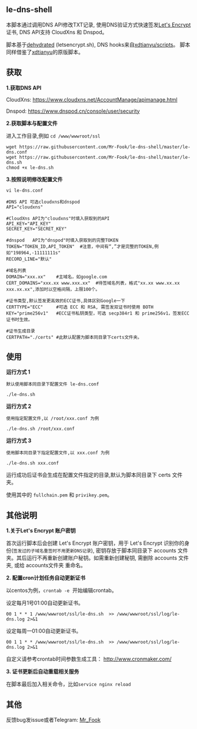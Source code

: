 le-dns-shell
----------------
本脚本通过调用DNS API修改TXT记录, 使用DNS验证方式快速签发[Let's Encrypt](https://letsencrypt.org/)证书, DNS API支持 CloudXns 和 Dnspod。

脚本基于[dehydrated](https://github.com/lukas2511/dehydrated) (letsencrypt.sh), DNS hooks来自[xdtianyu/scripts](https://github.com/xdtianyu/scripts/tree/master/le-dns)。 脚本同样借鉴了[xdtianyu](https://github.com/xdtianyu/scripts/tree/master/le-dns)的原版脚本。

## 获取

**1.获取DNS API**

CloudXns: https://www.cloudxns.net/AccountManage/apimanage.html

Dnspod: https://www.dnspod.cn/console/user/security

**2.获取脚本与配置文件**

进入工作目录,例如 `cd /www/wwwroot/ssl`
```
wget https://raw.githubusercontent.com/Mr-Fook/le-dns-shell/master/le-dns.conf
wget https://raw.githubusercontent.com/Mr-Fook/le-dns-shell/master/le-dns.sh
chmod +x le-dns.sh
```

**3.按照说明修改配置文件** 

```vi le-dns.conf```
```
#DNS API 可选cloudxns和dnspod
API="cloudxns"

#CloudXns API为"cloudxns"时填入获取到的API
API_KEY="API_KEY"
SECRET_KEY="SECRET_KEY"

#dnspod   API为"dnspod"时填入获取到的完整TOKEN
TOKEN="TOKEN_ID,API_TOKEN"  #注意，中间有“,”才是完整的TOKEN,例如"198964,-11111111s"
RECORD_LINE="默认"

#域名列表
DOMAIN="xxx.xx"    #主域名，如google.com
CERT_DOMAINS="xxx.xx www.xxx.xx"  #待签域名列表，格式"xx.xx www.xx.xx xxx.xx.xx",添加时以空格间隔，上限100个。

#证书类型,默认签发更高效的ECC证书,具体区别Google一下
CERTTYPE="ECC"     #可选 ECC 和 RSA, 需签发双证书时使用 BOTH
KEY="prime256v1"   #ECC证书私钥类型，可选 secp384r1 和 prime256v1，签发ECC证书时生效。

#证书生成目录
CERTPATH="./certs" #此默认配置为脚本同目录下certs文件夹。
```

## 使用
**运行方式 1** 

`默认使用脚本同目录下配置文件 le-dns.conf`
```
./le-dns.sh
```
**运行方式 2** 

`使用指定配置文件,以 /root/xxx.conf 为例`
```
./le-dns.sh /root/xxx.conf
```
**运行方式 3**

`使用脚本同目录下指定配置文件,以 xxx.conf 为例`
```
./le-dns.sh xxx.conf
```
运行成功后证书会生成在配置文件指定的目录,默认为脚本同目录下 certs 文件夹。

使用其中的 `fullchain.pem` 和 `privikey.pem`。


## 其他说明
**1.关于Let's Encrypt 账户密钥** 

首次运行脚本后会创建 Let's Encrypt 账户密钥，用于 Let's Encrypt 识别你的身份(`签发过的子域名重签时不用更新DNS记录`), 密钥存放于脚本同目录下 accounts 文件夹。其后运行不再重新创建账户秘钥。如需重新创建秘钥, 需删除 accounts 文件夹, 或给 accounts文件夹 重命名。


**2. 配置cron计划任务自动更新证书**

以centos为例，`crontab -e`  开始编辑crontab。

设定每月1号01:00自动更新证书。
```
00 1 * * 1 /www/wwwroot/ssl/le-dns.sh  >> /www/wwwroot/ssl/log/le-dns.log 2>&1
```
设定每周一01:00自动更新证书。
```
00 1 1 * * /www/wwwroot/ssl/le-dns.sh  >> /www/wwwroot/ssl/log/le-dns.log 2>&1
```
自定义请参考crontab时间参数生成工具： http://www.cronmaker.com/

**3. 证书更新后自动重载相关服务**

在脚本最后加入相关命令，比如`service nginx reload`
## 其他

反馈bug发issue或者Telegram: [Mr_Fook](https://t.me/Mr_Fook)

